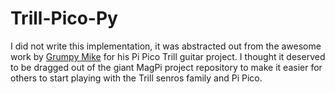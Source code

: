# Trill-Pico-Py

I did not write this implementation, it was abstracted out from the awesome work by [Grumpy Mike](https://github.com/Grumpy-Mike/Mikes-Pi-Bakery/) for his Pi Pico Trill guitar project. I thought it deserved to be dragged out of the giant MagPi project repository to make it easier for others to start playing with the Trill senros family and Pi Pico.
